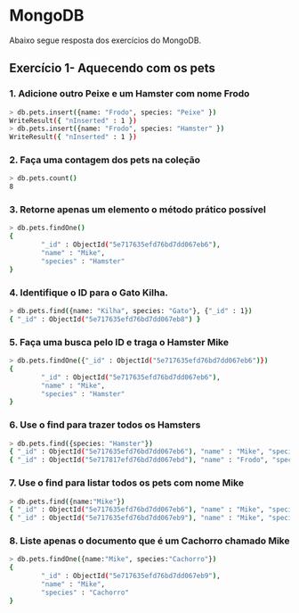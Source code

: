 # MongoDB

Abaixo segue resposta dos exercícios do MongoDB.

## Exercício 1- Aquecendo com os pets

### 1. Adicione outro Peixe e um Hamster com nome Frodo

```sh
> db.pets.insert({name: "Frodo", species: "Peixe" })
WriteResult({ "nInserted" : 1 })
> db.pets.insert({name: "Frodo", species: "Hamster" })
WriteResult({ "nInserted" : 1 })
```

### 2. Faça uma contagem dos pets na coleção

```sh
> db.pets.count()
8
```

### 3. Retorne apenas um elemento o método prático possível

```sh
> db.pets.findOne()
{
        "_id" : ObjectId("5e717635efd76bd7dd067eb6"),
        "name" : "Mike",
        "species" : "Hamster"
}
```

### 4. Identifique o ID para o Gato Kilha.

```sh
> db.pets.find({name: "Kilha", species: "Gato"}, {"_id" : 1})
{ "_id" : ObjectId("5e717635efd76bd7dd067eb8") }
```

### 5. Faça uma busca pelo ID e traga o Hamster Mike

```sh
> db.pets.findOne({"_id" : ObjectId("5e717635efd76bd7dd067eb6")})
{
        "_id" : ObjectId("5e717635efd76bd7dd067eb6"),
        "name" : "Mike",
        "species" : "Hamster"
}
```

### 6. Use o find para trazer todos os Hamsters

```sh
> db.pets.find({species: "Hamster"})
{ "_id" : ObjectId("5e717635efd76bd7dd067eb6"), "name" : "Mike", "species" : "Hamster" }
{ "_id" : ObjectId("5e717817efd76bd7dd067ebd"), "name" : "Frodo", "species" : "Hamster" }
```

### 7. Use o find para listar todos os pets com nome Mike

```sh
> db.pets.find({name:"Mike"})
{ "_id" : ObjectId("5e717635efd76bd7dd067eb6"), "name" : "Mike", "species" : "Hamster" }
{ "_id" : ObjectId("5e717635efd76bd7dd067eb9"), "name" : "Mike", "species" : "Cachorro" }
```

### 8. Liste apenas o documento que é um Cachorro chamado Mike

```sh
> db.pets.findOne({name:"Mike", species:"Cachorro"})
{
        "_id" : ObjectId("5e717635efd76bd7dd067eb9"),
        "name" : "Mike",
        "species" : "Cachorro"
}
```
